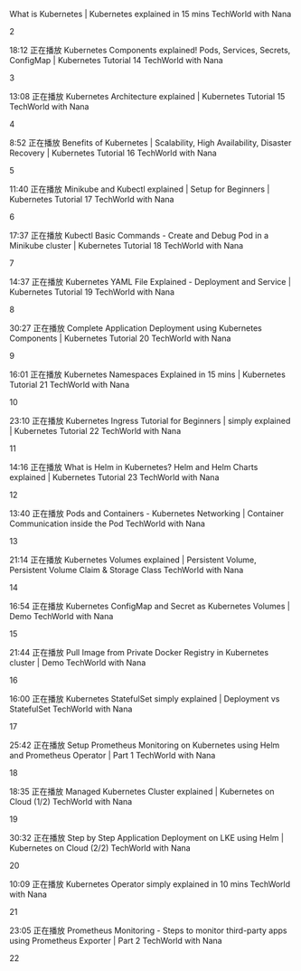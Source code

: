 What is Kubernetes | Kubernetes explained in 15 mins
TechWorld with Nana

2

18:12
正在播放
Kubernetes Components explained! Pods, Services, Secrets, ConfigMap | Kubernetes Tutorial 14
TechWorld with Nana

3

13:08
正在播放
Kubernetes Architecture explained | Kubernetes Tutorial 15
TechWorld with Nana

4

8:52
正在播放
Benefits of Kubernetes | Scalability, High Availability, Disaster Recovery | Kubernetes Tutorial 16
TechWorld with Nana

5

11:40
正在播放
Minikube and Kubectl explained | Setup for Beginners | Kubernetes Tutorial 17
TechWorld with Nana

6

17:37
正在播放
Kubectl Basic Commands - Create and Debug Pod in a Minikube cluster | Kubernetes Tutorial 18
TechWorld with Nana

7

14:37
正在播放
Kubernetes YAML File Explained - Deployment and Service | Kubernetes Tutorial 19
TechWorld with Nana

8

30:27
正在播放
Complete Application Deployment using Kubernetes Components | Kubernetes Tutorial 20
TechWorld with Nana

9

16:01
正在播放
Kubernetes Namespaces Explained in 15 mins | Kubernetes Tutorial 21
TechWorld with Nana

10

23:10
正在播放
Kubernetes Ingress Tutorial for Beginners | simply explained | Kubernetes Tutorial 22
TechWorld with Nana

11

14:16
正在播放
What is Helm in Kubernetes? Helm and Helm Charts explained | Kubernetes Tutorial 23
TechWorld with Nana

12

13:40
正在播放
Pods and Containers - Kubernetes Networking | Container Communication inside the Pod
TechWorld with Nana

13

21:14
正在播放
Kubernetes Volumes explained | Persistent Volume, Persistent Volume Claim & Storage Class
TechWorld with Nana

14

16:54
正在播放
Kubernetes ConfigMap and Secret as Kubernetes Volumes | Demo
TechWorld with Nana

15

21:44
正在播放
Pull Image from Private Docker Registry in Kubernetes cluster | Demo
TechWorld with Nana

16

16:00
正在播放
Kubernetes StatefulSet simply explained | Deployment vs StatefulSet
TechWorld with Nana

17

25:42
正在播放
Setup Prometheus Monitoring on Kubernetes using Helm and Prometheus Operator | Part 1
TechWorld with Nana

18

18:35
正在播放
Managed Kubernetes Cluster explained | Kubernetes on Cloud (1/2)
TechWorld with Nana

19

30:32
正在播放
Step by Step Application Deployment on LKE using Helm | Kubernetes on Cloud (2/2)
TechWorld with Nana

20

10:09
正在播放
Kubernetes Operator simply explained in 10 mins
TechWorld with Nana

21

23:05
正在播放
Prometheus Monitoring - Steps to monitor third-party apps using Prometheus Exporter | Part 2
TechWorld with Nana

22
